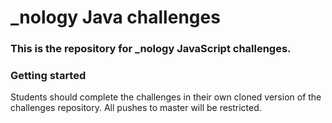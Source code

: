# _nology Java challenges
### This is the repository for _nology JavaScript challenges.

### Getting started
Students should complete the challenges in their own cloned version of the challenges repository. All pushes to master will be restricted.

